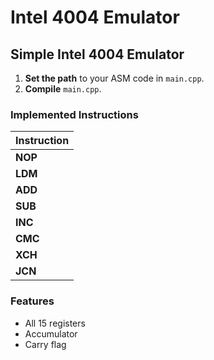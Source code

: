 # Intel 4004 Emulator

## Simple Intel 4004 Emulator

1. **Set the path** to your ASM code in `main.cpp`.
2. **Compile** `main.cpp`.

### Implemented Instructions

| **Instruction** |
|-----------------|
| **NOP**         |
| **LDM**         |
| **ADD**         |
| **SUB**         |
| **INC**         |
| **CMC**         |
| **XCH**         |
| **JCN**         |

### Features

- All 15 registers
- Accumulator
- Carry flag
